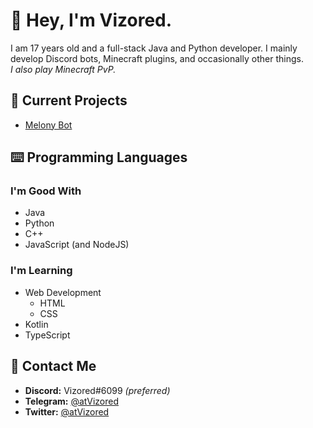 [//]: (smh...)

:wave: Hey, I'm Vizored.
========================

I am 17 years old and a full-stack Java and Python developer. I mainly develop Discord bots, Minecraft plugins, and occasionally other things.
<br>
*I also play Minecraft PvP.*

:pencil: Current Projects
-------------------------

* [Melony Bot](https://discord.gg/melonclient)

:keyboard: Programming Languages
--------------------------------

### I'm Good With

* Java
* Python
* C++
* JavaScript (and NodeJS)

### I'm Learning

* Web Development
  * HTML
  * CSS
* Kotlin
* TypeScript

:speech_balloon: Contact Me
---------------------------

* **Discord:** Vizored#6099 *(preferred)*
* **Telegram:** [@atVizored](https://t.me/atVizored)
* **Twitter:** [@atVizored](https://twitter.com/atVizored)
